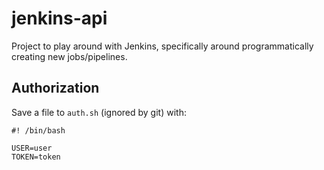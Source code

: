 # jenkins-api

Project to play around with Jenkins, specifically around programmatically creating new jobs/pipelines.

## Authorization

Save a file to `auth.sh` (ignored by git) with:

```
#! /bin/bash

USER=user
TOKEN=token
```

